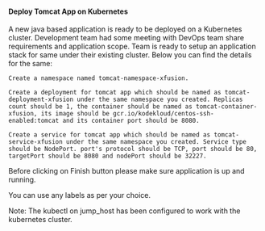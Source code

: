 #### Deploy Tomcat App on Kubernetes

A new java based application is ready to be deployed on a Kubernetes cluster. Development team had some meeting with DevOps team share requirements and application scope. Team is ready to setup an application stack for same under their existing cluster. Below you can find the details for the same:

    Create a namespace named tomcat-namespace-xfusion.

    Create a deployment for tomcat app which should be named as tomcat-deployment-xfusion under the same namespace you created. Replicas count should be 1, the container should be named as tomcat-container-xfusion, its image should be gcr.io/kodekloud/centos-ssh-enabled:tomcat and its container port should be 8080.

    Create a service for tomcat app which should be named as tomcat-service-xfusion under the same namespace you created. Service type should be NodePort. port's protocol should be TCP, port should be 80, targetPort should be 8080 and nodePort should be 32227.

Before clicking on Finish button please make sure application is up and running.

You can use any labels as per your choice.

Note: The kubectl on jump_host has been configured to work with the kubernetes cluster.

